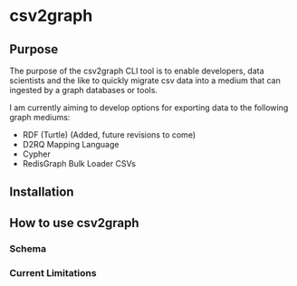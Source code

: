 # csv2graph

## Purpose

The purpose of the csv2graph CLI tool is to enable developers, data scientists and the like to quickly migrate csv data into a medium that can ingested by a graph databases or tools.

I am currently aiming to develop options for exporting data to the following graph mediums:

- RDF (Turtle) (Added, future revisions to come)
- D2RQ Mapping Language
- Cypher
- RedisGraph Bulk Loader CSVs

## Installation

## How to use csv2graph

### Schema

### Current Limitations
